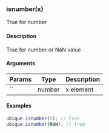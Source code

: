 ### isnumber(x)

True for number


#### Description

True for number or NaN value  



#### Arguments

|Params|Type|Description
|---------|----|-----------
|`` | number | x element


#### Examples

```js
ubique.isnumber(5); // true
ubique.isnumber(NaN); // true
```

